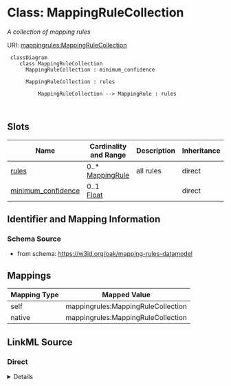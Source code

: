 

# Class: MappingRuleCollection


_A collection of mapping rules_





URI: [mappingrules:MappingRuleCollection](https://w3id.org/oak/mapping-rules-datamodel/MappingRuleCollection)




```{mermaid}
 classDiagram
    class MappingRuleCollection
      MappingRuleCollection : minimum_confidence
        
      MappingRuleCollection : rules
        
          MappingRuleCollection --> MappingRule : rules
        
      
```




<!-- no inheritance hierarchy -->


## Slots

| Name | Cardinality and Range | Description | Inheritance |
| ---  | --- | --- | --- |
| [rules](rules.md) | 0..* <br/> [MappingRule](MappingRule.md) | all rules | direct |
| [minimum_confidence](minimum_confidence.md) | 0..1 <br/> [Float](Float.md) |  | direct |









## Identifier and Mapping Information







### Schema Source


* from schema: https://w3id.org/oak/mapping-rules-datamodel





## Mappings

| Mapping Type | Mapped Value |
| ---  | ---  |
| self | mappingrules:MappingRuleCollection |
| native | mappingrules:MappingRuleCollection |





## LinkML Source

<!-- TODO: investigate https://stackoverflow.com/questions/37606292/how-to-create-tabbed-code-blocks-in-mkdocs-or-sphinx -->

### Direct

<details>
```yaml
name: MappingRuleCollection
description: A collection of mapping rules
from_schema: https://w3id.org/oak/mapping-rules-datamodel
attributes:
  rules:
    name: rules
    description: all rules
    from_schema: https://w3id.org/oak/mapping-rules-datamodel
    rank: 1000
    multivalued: true
    domain_of:
    - MappingRuleCollection
    - RuleSet
    range: MappingRule
    inlined: true
  minimum_confidence:
    name: minimum_confidence
    from_schema: https://w3id.org/oak/mapping-rules-datamodel
    rank: 1000
    domain_of:
    - MappingRuleCollection
    range: float
tree_root: true

```
</details>

### Induced

<details>
```yaml
name: MappingRuleCollection
description: A collection of mapping rules
from_schema: https://w3id.org/oak/mapping-rules-datamodel
attributes:
  rules:
    name: rules
    description: all rules
    from_schema: https://w3id.org/oak/mapping-rules-datamodel
    rank: 1000
    multivalued: true
    alias: rules
    owner: MappingRuleCollection
    domain_of:
    - MappingRuleCollection
    - RuleSet
    range: MappingRule
    inlined: true
  minimum_confidence:
    name: minimum_confidence
    from_schema: https://w3id.org/oak/mapping-rules-datamodel
    rank: 1000
    alias: minimum_confidence
    owner: MappingRuleCollection
    domain_of:
    - MappingRuleCollection
    range: float
tree_root: true

```
</details>